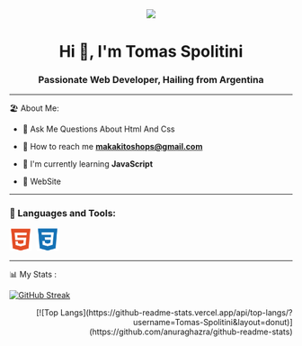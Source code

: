 <div id="header" align="center">
  <img src="https://media.giphy.com/media/zOvBKUUEERdNm/giphy.gif" width="200" />
  <h1 align="center">Hi 👋, I'm Tomas Spolitini</h1>
  <h3 align="center">Passionate Web Developer, Hailing from Argentina</h3>
</div> 

---

<div align="left">
 🏖️ About Me:

 - 📜 Ask Me Questions About Html And Css

 - 📮 How to reach me **makakitoshops@gmail.com**

 - 🌱 I'm currently learning **JavaScript**

 - 🔵 WebSite
</div>

---

<div align="left">
  <h3>🔨 Languages and Tools:</h3>  
  <div>
    <img src="https://github.com/devicons/devicon/blob/master/icons/html5/html5-plain.svg" title="HTML5" alt="HTML" width="40" height="40"/>&nbsp;
    <img src="https://github.com/devicons/devicon/blob/master/icons/css3/css3-plain.svg" title="CSS3" alt="CSS" width="40" height="40"/>&nbsp;
  </div>
</div>

---
<div align="left">
 📊 My Stats :

  [![GitHub Streak](http://github-readme-streak-stats.herokuapp.com?user=Tomas-Spolitini&theme=tokyonight-duo)](https://git.io/streak-stats)
</div>
<div align="right">
  [![Top Langs](https://github-readme-stats.vercel.app/api/top-langs/?username=Tomas-Spolitini&layout=donut)](https://github.com/anuraghazra/github-readme-stats)
</div>



